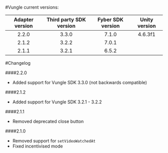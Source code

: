 #Vungle current versions:

| Adapter version | Third party SDK version | Fyber SDK version | Unity version |
|:---------------:|:-----------------------:|:-----------------:|:-------------:|
| 2.2.0           |  3.3.0                  |  7.1.0            | 4.6.3f1       |
| 2.1.2           |  3.2.2                  |  7.0.1            |               |
| 2.1.1           |  3.2.1                  |  6.5.2            |               |


#Changelog

####2.2.0
- Added support for Vungle SDK 3.3.0 (not backwards compatible)

####2.1.2

- Added support for Vungle SDK 3.2.1 - 3.2.2

####2.1.1

- Removed deprecated close button

####2.1.0

- Removed support for `setVideoWatchedAt`
- Fixed incentivised mode

